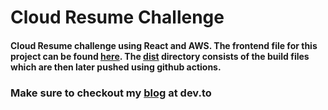 # Cloud Resume Challenge

#### Cloud Resume challenge using React and AWS. The frontend file for this project can be found [here](https://github.com/AdityaPGit/Cloud-Resume-Challenge-AWS/blob/main/resume-website/src/App.jsx). The [dist](https://github.com/AdityaPGit/Cloud-Resume-Challenge-AWS/tree/main/resume-website/dist) directory consists of the build files which are then later pushed using github actions.

### Make sure to checkout my [blog](https://dev.to/pandeyaditya/cloud-resume-challenge-aws-1pc5) at dev.to
